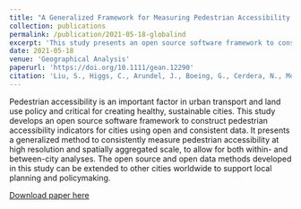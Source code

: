 ```yaml
---
title: "A Generalized Framework for Measuring Pedestrian Accessibility around the World Using Open Data"
collection: publications
permalink: /publication/2021-05-18-globalind
excerpt: 'This study presents an open source software framework to construct pedestrian accessibility indicators for cities using open and consistent data.'
date: 2021-05-18
venue: 'Geographical Analysis'
paperurl: 'https://doi.org/10.1111/gean.12290'
citation: 'Liu, S., Higgs, C., Arundel, J., Boeing, G., Cerdera, N., Moctezuma, D., ... & Giles‐Corti, B. (2021). A Generalized Framework for Measuring Pedestrian Accessibility around the World Using Open Data. Geographical Analysis.'
---
```

Pedestrian accessibility is an important factor in urban transport and land use policy and critical for creating healthy, sustainable cities. This study develops an open source software framework to construct pedestrian accessibility indicators for cities using open and consistent data. It presents a generalized method to consistently measure pedestrian accessibility at high resolution and spatially aggregated scale, to allow for both within- and between-city analyses. The open source and open data methods developed in this study can be extended to other cities worldwide to support local planning and policymaking.

[Download paper here](https://doi.org/10.1111/gean.12290)
